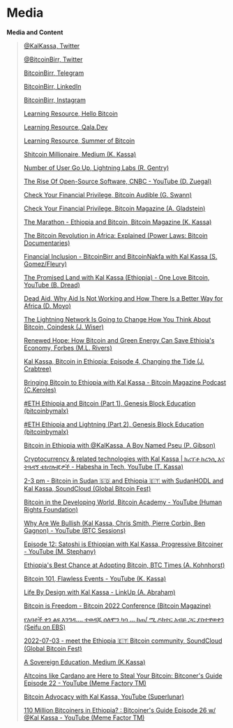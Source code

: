 # Media

**Media and Content**

> [@KalKassa, Twitter](https://twitter.com/KalKassa)
> 
> [@BitcoinBirr, Twitter](https://twitter.com/BitcoinBirr)
> 
> [BitcoinBirr, Telegram](https://t.me/bitcoinbirr)
> 
> [BitcoinBirr, LinkedIn](https://www.linkedin.com/company/bitcoinbirr-org)
>
> [BitcoinBirr, Instagram](https://www.instagram.com/bitcoinbirr/)
> 
> [Learning Resource, Hello Bitcoin](https://hellobitco.in/)
> 
> [Learning Resource, Qala.Dev](https://qala.dev/)
> 
> [Learning Resource, Summer of Bitcoin](https://summerofbitcoin.org/)
> 
> [Shitcoin Millionaire, Medium (K. Kassa)](https://kalkassa.medium.com/shitcoin-millionaire-cardano-in-ethiopia-d81273d02eff)
> 
> [Number of User Go Up, Lightning Labs (R. Gentry)](https://lightninglabs.substack.com/p/number-of-users-go-up-bitcoin-is)
> 
> [The Rise Of Open-Source Software, CNBC - YouTube (D. Zuegal)](https://www.youtube.com/watch?v=SpeDK1TPbew)
> 
> [Check Your Financial Privilege, Bitcoin Audible (G. Swann)](https://anchor.fm/thecryptoconomy/episodes/Read_526---Check-Your-Financial-Privilege-Alex-Gladstein-e10p9vh)
> 
> [Check Your Financial Privilege, Bitcoin Magazine (A. Gladstein)](https://bitcoinmagazine.com/culture/check-your-financial-privilege)
> 
> [The Marathon - Ethiopia and Bitcoin, Bitcoin Magazine (K. Kassa)](https://bitcoinmagazine.com/culture/the-marathon-ethiopia-and-bitcoin)
>
> [The Bitcoin Revolution in Africa: Explained (Power Laws: Bitcoin Documentaries)](https://www.youtube.com/watch?v=r7lm7IHnKDw)
> 
> [Financial Inclusion - BitcoinBirr and BitcoinNakfa with Kal Kassa (S. Gomez/Fleury)](https://anchor.fm/fosterinclusion/episodes/Episode-8-Financial-Inclusion---Bitcoin-Birr--Bitcoin-Nakfa-with-Kal-Kassa-e14o15d)
> 
> [The Promised Land with Kal Kassa (Ethiopia) - One Love Bitcoin, YouTube (B. Dread)](https://www.youtube.com/watch?v=Y2LieS43mVA)
> 
> [Dead Aid, Why Aid Is Not Working and How There Is a Better Way for Africa (D. Moyo)](https://dambisamoyo.com/book/dead-aid/)
> 
> [The Lightning Network Is Going to Change How You Think About Bitcoin, Coindesk (J. Wiser)](https://www.coindesk.com/lightning-network-how-you-think-about-bitcoin)
> 
> [Renewed Hope: How Bitcoin and Green Energy Can Save Ethioia's Economy, Forbes (M.L. Rivers)](https://www.forbes.com/sites/martinrivers/2021/07/13/renewed-hope-how-bitcoin-and-green-energy-can-save-ethiopias-economy/)
>
> [Kal Kassa, Bitcoin in Ethiopia: Episode 4, Changing the Tide (J. Crabtree)](https://www.youtube.com/watch?v=QFBUbxCXEzM)
> 
> [Bringing Bitcoin to Ethiopia with Kal Kassa - Bitcoin Magazine Podcast (C.Keroles)](https://www.youtube.com/watch?v=dknni_3ZspA)
> 
> [#ETH Ethiopia and Bitcoin (Part 1), Genesis Block Education (bitcoinbymalx)](https://www.youtube.com/watch?v=GtNeytEiR9s&t=62s)
> 
> [#ETH Ethiopia and Lightning (Part 2), Genesis Block Education (bitcoinbymalx)](https://www.youtube.com/watch?v=_-5k9_eFFQ0&t=7s)
> 
> [Bitcoin in Ethiopia with @KalKassa, A Boy Named Pseu (P. Gibson)](https://mrpseu.podbean.com/)
> 
> [Cryptocurrency & related technologies with Kal Kassa | ክሪፕቶ ከረንሲ እና ትጓዳኝ ቴክኖሎጂዎች - Habesha in Tech, YouTube (T. Kassa)](https://www.youtube.com/watch?v=z6NcFJyZTGc)
>
> [2-3 pm - Bitcoin in Sudan 🇸🇩 and Ethiopia 🇪🇹 with SudanHODL and Kal Kassa, SoundCloud (Global Bitcoin Fest)](https://soundcloud.com/user-78867804-972462309/2-3-pm-bitcoin-in-sudan-and-ethiopia-with-sudanhodl-and-kal-kassa-eng?in=user-78867804-972462309/sets/global-bitcoin-fest-2021&utm_source=clipboard&utm_medium=text&utm_campaign=social_sharing)
> 
> [Bitcoin in the Developing World, Bitcoin Academy - YouTube (Human Rights Foundation)](https://youtu.be/3YbkdH5ubZ0?t=979)
>
> [Why Are We Bullish (Kal Kassa, Chris Smith, Pierre Corbin, Ben Gagnon) - YouTube (BTC Sessions)](https://youtu.be/-SgKjwzVy5U)
> 
> [Episode 12: Satoshi is Ethiopian with Kal Kassa, Progressive Bitcoiner - YouTube (M. Stephany)](https://theprogressivebitcoiner.com/episode-12-satoshi-is-ethiopian-with-kal-kassa/)
>
> [Ethiopia's Best Chance at Adopting Bitcoin, BTC Times (A. Kohnhorst)](https://www.btctimes.com/news/ethiopias-best-chance-at-adopting-bitcoin)
>
> [Bitcoin 101, Flawless Events - YouTube (K. Kassa)](https://youtu.be/Wf0PQMwfVT8)
>
> [Life By Design with Kal Kassa - LinkUp (A. Abraham)](https://linkupaddis.com/listen/detail/life-by-design)
>
> [Bitcoin is Freedom - Bitcoin 2022 Conference (Bitcoin Magazine)](https://www.youtube.com/watch?v=cR4sMsI8z7U&feature=youtu.be)
>
> [የአባቶች ቀን ልዩ እንግዳ.... ተወዳጁ ሰለሞን ካሳ … ከጠ/ ሚ ዶክተር አብይ ጋር ያስተዋወቀን (Seifu on EBS)](https://www.youtube.com/watch?v=irTaneoGfLE&t=785s0)
>
>[2022-07-03 - meet the Ethiopia 🇪🇹 Bitcoin community, SoundCloud (Global Bitcoin Fest)](https://soundcloud.com/user-78867804-972462309/2022-07-03-meet-the-ethiopia-bitcoin-community)
>
> [A Sovereign Education, Medium (K.Kassa)](https://kalkassa.medium.com/a-sovereign-education-2ec7ef38b3a1)
>
> [Altcoins like Cardano are Here to Steal Your Bitcoin: Bitconer's Guide Episode 22 - YouTube (Meme Factory TM)](https://www.youtube.com/watch?v=cwSdgpA3iOQ&t=1309s)
>
> [Bitcoin Advocacy with Kal Kassa, YouTube (Superlunar)](https://www.youtube.com/watch?v=WRcNgbV9Bj8&t=9s)
> 
> [110 Million Bitcoiners in Ethiopia? : Bitcoiner's Guide Episode 26 w/ @Kal Kassa - YouTube (Meme Factor TM)](https://www.youtube.com/watch?v=SPpTa6GxgrA) 
